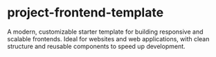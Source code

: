 # project-frontend-template
A modern, customizable starter template for building responsive and scalable frontends. Ideal for websites and web applications, with clean structure and reusable components to speed up development.
